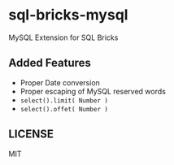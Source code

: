 # sql-bricks-mysql

MySQL Extension for SQL Bricks

Added Features
--------------

* Proper Date conversion
* Proper escaping of MySQL reserved words
* `select().limit( Number )`
* `select().offet( Number )`

LICENSE
-------

MIT
